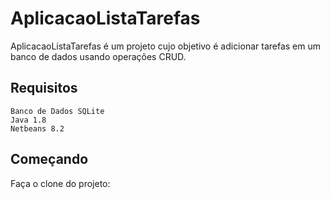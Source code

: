 # AplicacaoListaTarefas

AplicacaoListaTarefas é um projeto cujo objetivo é adicionar tarefas em um banco de dados usando operações CRUD.

## Requisitos

    Banco de Dados SQLite    
    Java 1.8   
    Netbeans 8.2 
    
## Começando

Faça o clone do projeto:
> 
